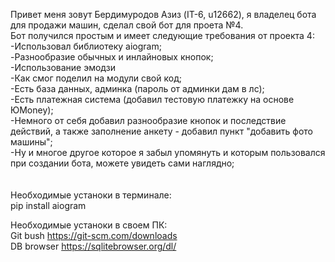 Привет меня зовут Бердимуродов Азиз (IT-6, u12662), я владелец бота для продажи машин, сделал свой бот для проета №4.<br>
Бот получился простым и имеет следующие требования от проекта 4:<br>
-Использовал библиотеку aiogram;<br>
-Разнообразие обычных и инлайновых кнопок;<br>
-Использование эмодзи<br>
-Как смог поделил на модули свой код;<br>
-Есть база данных, админка (пароль от админки дам в лс);<br>
-Есть платежная система (добавил тестовую платежку на основе ЮMoney);<br>
-Немного от себя добавил разнообразие кнопок и последствие действий, а также заполнение анкету - добавил пункт "добавить фото машины";<br>
-Ну и многое другое которое я забыл упомянуть и которым пользовался при создании бота, можете увидеть сами наглядно;<br>
<br>
<br>
Необходимые устаноки в терминале:<br>
pip install aiogram<br>

Необходимые устаноки в своем ПК:<br>
Git bush https://git-scm.com/downloads<br>
DB browser https://sqlitebrowser.org/dl/<br>
